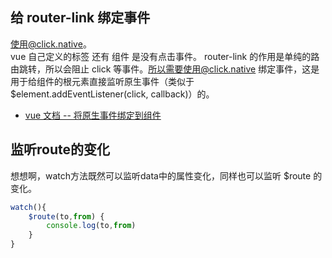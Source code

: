 ## 给 router-link 绑定事件

使用@click.native。  
vue 自己定义的标签 <router-link> 还有 组件<my-vue-template/> 是没有点击事件。 router-link 的作用是单纯的路由跳转，所以会阻止 click 等事件。所以需要使用@click.native 绑定事件，这是用于给组件的根元素直接监听原生事件（类似于\$element.addEventListener(click, callback)）的。

- [vue 文档 -- 将原生事件绑定到组件](https://cn.vuejs.org/v2/guide/components-custom-events.html#%E5%B0%86%E5%8E%9F%E7%94%9F%E4%BA%8B%E4%BB%B6%E7%BB%91%E5%AE%9A%E5%88%B0%E7%BB%84%E4%BB%B6)

## 监听route的变化
想想啊，watch方法既然可以监听data中的属性变化，同样也可以监听 $route 的变化。
```js
watch(){
    $route(to,from) {
        console.log(to,from)
    }
}
```

